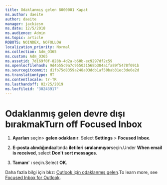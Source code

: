 ```yaml
---
title: Odaklanmış gelen 8000001 Kapat
ms.author: daeite
author: daeite
manager: jackiesm
ms.date: 12/5/2018
ms.audience: Admin
ms.topic: article
ROBOTS: NOINDEX, NOFOLLOW
localization_priority: Normal
ms.collection: Adm_O365
ms.custom: Adm_O365
ms.assetid: 7d169f0f-828b-4d2a-b60b-ec9297df2c59
ms.openlocfilehash: 9d4b55c9a7c955031568b384a1fa89f5478f091b
ms.sourcegitcommit: d1fb75d8359a248a03ddb1af50bab31ec3de6e2d
ms.translationtype: MT
ms.contentlocale: tr-TR
ms.lasthandoff: 02/25/2019
ms.locfileid: "30243917"
---
```

# <a name="turn-off-focused-inbox"></a><span data-ttu-id="11c1c-102">Odaklanmış gelen devre dışı bırakmak</span><span class="sxs-lookup"><span data-stu-id="11c1c-102">Turn off Focused Inbox</span></span>

1. <span data-ttu-id="11c1c-103">**Ayarları** seçin\> **gelen odaklanır**.  </span><span class="sxs-lookup"><span data-stu-id="11c1c-103">Select **Settings**  \> **Focused Inbox**.</span></span>
    
2. <span data-ttu-id="11c1c-104">**E-posta alındığında**altında **iletileri sıralanmıyor**seçin.</span><span class="sxs-lookup"><span data-stu-id="11c1c-104">Under **When email is received**, select **Don't sort messages**.</span></span>
    
3. <span data-ttu-id="11c1c-105">**Tamam**' ı seçin.</span><span class="sxs-lookup"><span data-stu-id="11c1c-105">Select **OK**.</span></span>
    
<span data-ttu-id="11c1c-106">Daha fazla bilgi için bkz: [Outlook için odaklanmış gelen](https://go.microsoft.com/fwlink/p/?linkid=873108).</span><span class="sxs-lookup"><span data-stu-id="11c1c-106">To learn more, see [Focused Inbox for Outlook](https://go.microsoft.com/fwlink/p/?linkid=873108).</span></span>
  

